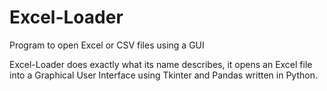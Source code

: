 # Excel-Loader
Program to open Excel or CSV files using a GUI

Excel-Loader does exactly what its name describes, it opens an Excel file into a Graphical User Interface using Tkinter and Pandas written in Python. 
